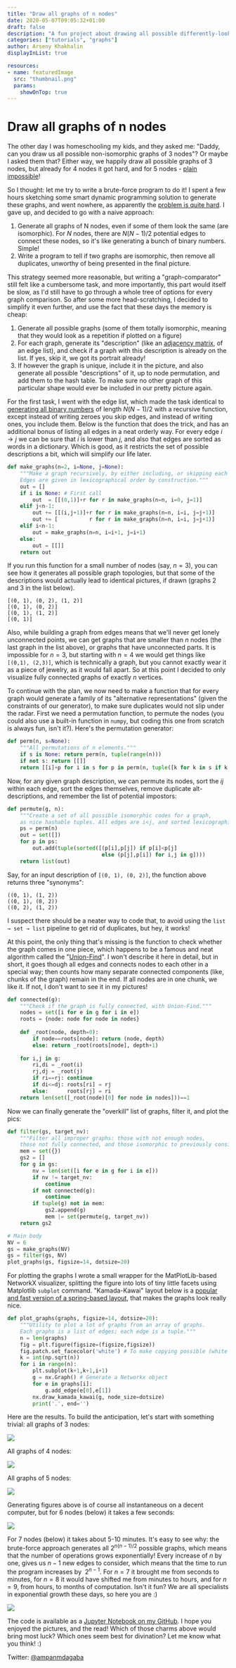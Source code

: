 ```yaml
---
title: "Draw all graphs of n nodes"
date: 2020-05-07T09:05:32+01:00
draft: false
description: "A fun project about drawing all possible differently-looking (not isomorphic) graphs of N nodes."
categories: ["tutorials", "graphs"]
author: Arseny Khakhalin
displayInList: true

resources:
- name: featuredImage
  src: "thumbnail.png"
  params:
    showOnTop: true
---
```


# Draw all graphs of n nodes

The other day I was homeschooling my kids, and they asked me: "Daddy, can you draw us all possible non-isomorphic graphs of 3 nodes"? Or maybe I asked them that? Either way, we happily draw all possible graphs of 3 nodes, but already for 4 nodes it got hard, and for 5 nodes - [plain impossible](https://www.graphclasses.org/smallgraphs.html#nodes5)!

So I thought: let me try to write a brute-force program to do it! I spent a few hours sketching some smart dynamic programming solution to generate these graphs, and went nowhere, as apparently the [problem is quite hard](http://www.cs.columbia.edu/~cs4205/files/CM9.pdf). I gave up, and decided to go with a naive approach: 

1. Generate all graphs of N nodes, even if some of them look the same (are isomorphic). For $N$ nodes, there are $N(N-1)/2$ potential edges to connect these nodes, so it's like generating a bunch of binary numbers. Simple!
2. Write a program to tell if two graphs are isomorphic, then remove all duplicates, unworthy of being presented in the final picture.

This strategy seemed more reasonable, but writing a "graph-comparator" still felt like a cumbersome task, and more importantly, this part would itself be slow, as I'd still have to go through a whole tree of options for every graph comparison. So after some more head-scratching, I decided to simplify it even further, and use the fact that these days the memory is cheap:

1. Generate all possible graphs (some of them totally isomorphic, meaning that they would look as a repetition if plotted on a figure)
2. For each graph, generate its "description" (like an [adjacency matrix](https://en.wikipedia.org/wiki/Adjacency_matrix), of an edge list), and check if a graph with this description is already on the list. If yes, skip it, we got its portrait already!
3. If however the graph is unique, include it in the picture, and also generate all possible "descriptions" of it, up to node permutation, and add them to the hash table. To make sure no other graph of this particular shape would ever be included in our pretty picture again.

For the first task, I went with the edge list, which made the task identical to [generating all binary numbers](https://www.geeksforgeeks.org/generate-all-the-binary-strings-of-n-bits/) of length $N(N-1)/2$ with a recursive function, except instead of writing zeroes you skip edges, and instead of writing ones, you include them. Below is the function that does the trick, and has an additional bonus of listing all edges in a neat orderly way. For every edge $i \rightarrow j$ we can be sure that $i$ is lower than $j$, and also that edges are sorted as words in a dictionary. Which is good, as it restricts the set of possible descriptions a bit, which will simplify our life later.

```python
def make_graphs(n=2, i=None, j=None):
    """Make a graph recursively, by either including, or skipping each edge.
    Edges are given in lexicographical order by construction."""
    out = []
    if i is None: # First call
        out  = [[(0,1)]+r for r in make_graphs(n=n, i=0, j=1)]
    elif j<n-1:
        out += [[(i,j+1)]+r for r in make_graphs(n=n, i=i, j=j+1)]
        out += [          r for r in make_graphs(n=n, i=i, j=j+1)]
    elif i<n-1:
        out = make_graphs(n=n, i=i+1, j=i+1)
    else:
        out = [[]]
    return out
```

If you run this function for a small number of nodes (say, $n=3$), you can see how it generates all possible graph topologies, but that some of the descriptions would actually lead to identical pictures, if drawn (graphs 2 and 3 in the list below).

```
[(0, 1), (0, 2), (1, 2)]
[(0, 1), (0, 2)]
[(0, 1), (1, 2)]
[(0, 1)]
```

Also, while building a graph from edges means that we'll never get lonely unconnected points, we can get graphs that are smaller than $n$ nodes (the last graph in the list above), or graphs that have unconnected parts. It is impossible for $n=3$, but starting with $n=4$ we would get things like `[(0,1), (2,3)]`, which is technically a graph, but you cannot exactly wear it as a piece of jewelry, as it would fall apart. So at this point I decided to only visualize fully connected graphs of exactly $n$ vertices.

To continue with the plan, we now need to make a function that for every graph would generate a family of its "alternative representations" (given the constraints of our generator), to make sure duplicates would not slip under the radar. First we need a permutation function, to permute the nodes (you could also use a built-in function in `numpy`, but coding this one from scratch is always fun, isn't it?). Here's the permutation generator:

```python
def perm(n, s=None):
    """All permutations of n elements."""
    if s is None: return perm(n, tuple(range(n)))
    if not s: return [[]]
    return [[i]+p for i in s for p in perm(n, tuple([k for k in s if k!=i]))]
```

Now, for any given graph description, we can permute its nodes, sort the $ij$ within each edge, sort the edges themselves, remove duplicate alt-descriptions, and remember the list of potential impostors:

```python
def permute(g, n):
    """Create a set of all possible isomorphic codes for a graph, 
    as nice hashable tuples. All edges are i<j, and sorted lexicographically."""
    ps = perm(n)
    out = set([])
    for p in ps:
        out.add(tuple(sorted([(p[i],p[j]) if p[i]<p[j] 
                              else (p[j],p[i]) for i,j in g])))
    return list(out)
```

 Say, for an input description of `[(0, 1), (0, 2)]`, the function above returns three "synonyms":

```
((0, 1), (1, 2))
((0, 1), (0, 2))
((0, 2), (1, 2))
```

I suspect there should be a neater way to code that, to avoid using the `list → set → list` pipeline to get rid of duplicates, but hey, it works!

At this point, the only thing that's missing is the function to check whether the graph comes in one piece, which happens to be a famous and neat algorithm called the "[Union-Find](https://en.wikipedia.org/wiki/Disjoint-set_data_structure)". I won't describe it here in detail, but in short, it goes though all edges and connects nodes to each other in a special way; then counts how many separate connected components (like, chunks of the graph) remain in the end. If all nodes are in one chunk, we like it. If not, I don't want to see it in my pictures!

```python
def connected(g):
    """Check if the graph is fully connected, with Union-Find."""
    nodes = set([i for e in g for i in e])
    roots = {node: node for node in nodes}
    
    def _root(node, depth=0):
        if node==roots[node]: return (node, depth)
        else: return _root(roots[node], depth+1)
    
    for i,j in g:
        ri,di = _root(i)
        rj,dj = _root(j)
        if ri==rj: continue
        if di<=dj: roots[ri] = rj
        else:      roots[rj] = ri
    return len(set([_root(node)[0] for node in nodes]))==1
```

Now we can finally generate the "overkill" list of graphs, filter it, and plot the pics:

```python
def filter(gs, target_nv):
    """Filter all improper graphs: those with not enough nodes, 
    those not fully connected, and those isomorphic to previously considered."""
    mem = set({})
    gs2 = []
    for g in gs:
        nv = len(set([i for e in g for i in e]))
        if nv != target_nv:
            continue
        if not connected(g):
            continue
        if tuple(g) not in mem:
            gs2.append(g)
            mem |= set(permute(g, target_nv))
    return gs2

# Main body
NV = 6
gs = make_graphs(NV)
gs = filter(gs, NV)
plot_graphs(gs, figsize=14, dotsize=20)
```

For plotting the graphs I wrote a small wrapper for the MatPlotLib-based NetworkX visualizer, splitting the figure into lots of tiny little facets using Matplotlib `subplot` command. "Kamada-Kawai" layout below is a [popular and fast version of a spring-based layout](https://en.wikipedia.org/wiki/Force-directed_graph_drawing), that makes the graphs look really nice.

```python
def plot_graphs(graphs, figsize=14, dotsize=20):
    """Utility to plot a lot of graphs from an array of graphs. 
    Each graphs is a list of edges; each edge is a tuple."""
    n = len(graphs)
    fig = plt.figure(figsize=(figsize,figsize))
    fig.patch.set_facecolor('white') # To make copying possible (white background)
    k = int(np.sqrt(n))
    for i in range(n):
        plt.subplot(k+1,k+1,i+1)
        g = nx.Graph() # Generate a Networkx object
        for e in graphs[i]:            
            g.add_edge(e[0],e[1])
        nx.draw_kamada_kawai(g, node_size=dotsize)
        print('.', end='')
```

Here are the results. To build the anticipation, let's start with something trivial: all graphs of 3 nodes:

![](3nodes.png)

All graphs of 4 nodes:

![](4nodes.png)

All graphs of 5 nodes:

![](5nodes.png)

Generating figures above is of course all instantaneous on a decent computer, but for 6 nodes (below) it takes a few seconds:

![](6nodes.png)

For 7 nodes (below) it takes about 5-10 minutes. It's easy to see why: the brute-force approach generates all $2^{n(n-1)/2}$ possible graphs, which means that the number of operations grows exponentially! Every increase of $n$ by one, gives us $n-1$ new edges to consider, which means that the time to run the program increases by $~2^{n-1}$. For $n=7$ it brought me from seconds to minutes, for $n=8$ it would have shifted me from minutes to hours, and for $n=9$, from hours, to months of computation. Isn't it fun? We are all specialists in exponential growth these days, so here you are :)

![](7nodes.png)

The code is available as a [Jupyter Notebook on my GitHub](https://github.com/khakhalin/Sketches/blob/master/classic/generate_all_graphs.ipynb). I hope you enjoyed the pictures, and the read! Which of those charms above would bring most luck? Which ones seem best for divination? Let me know what you think! :)

Twitter: [@ampanmdagaba](https://twitter.com/ampanmdagaba)